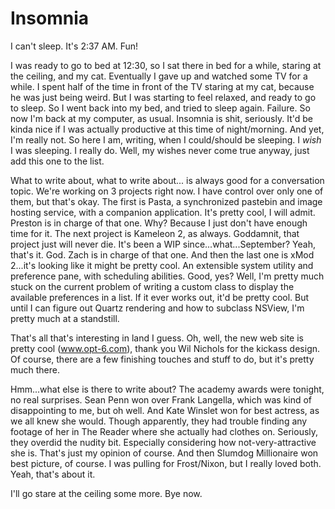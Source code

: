# Insomnia #

I can't sleep. It's 2:37 AM. Fun!  

I was ready to go to bed at 12:30, so I sat there in bed for a while, staring at the ceiling, and my cat. Eventually I gave up and watched some TV for a while. I spent half of the time in front of the TV staring at my cat, because he was just being weird. But I was starting to feel relaxed, and ready to go to sleep. So I went back into my bed, and tried to sleep again. Failure. So now I'm back at my computer, as usual. Insomnia is shit, seriously. It'd be kinda nice if I was actually productive at this time of night/morning. And yet, I'm really not. So here I am, writing, when I could/should be sleeping. I *wish* I was sleeping. I really do. Well, my wishes never come true anyway, just add this one to the list.  

What to write about, what to write about... is always good for a conversation topic. We're working on 3 projects right now. I have control over only one of them, but that's okay. The first is Pasta, a synchronized pastebin and image hosting service, with a companion application. It's pretty cool, I will admit. Preston is in charge of that one. Why? Because I just don't have enough time for it. The next project is Kameleon 2, as always. Goddamnit, that project just will never die. It's been a WIP since...what...September? Yeah, that's it. God. Zach is in charge of that one. And then the last one is xMod 2...it's looking like it might be pretty cool. An extensible system utility and preference pane, with scheduling abilities. Good, yes? Well, I'm pretty much stuck on the current problem of writing a custom class to display the available preferences in a list. If it ever works out, it'd be pretty cool. But until I can figure out Quartz rendering and how to subclass NSView, I'm pretty much at a standstill.  

That's all that's interesting in  land I guess. Oh, well, the new web site is pretty cool (<a href="http://opt-6.com" target="_blank">www.opt-6.com</a>), thank you Wil Nichols for the kickass design. Of course, there are a few finishing touches and stuff to do, but it's pretty much there.  

Hmm...what else is there to write about? The academy awards were tonight, no real surprises. Sean Penn won over Frank Langella, which was kind of disappointing to me, but oh well. And Kate Winslet won for best actress, as we all knew she would. Though apparently, they had trouble finding any footage of her in The Reader where she actually had clothes on. Seriously, they overdid the nudity bit. Especially considering how not-very-attractive she is. That's just my opinion of course. And then Slumdog Millionaire won best picture, of course. I was pulling for Frost/Nixon, but I really loved both. Yeah, that's about it.  

I'll go stare at the ceiling some more. Bye now.